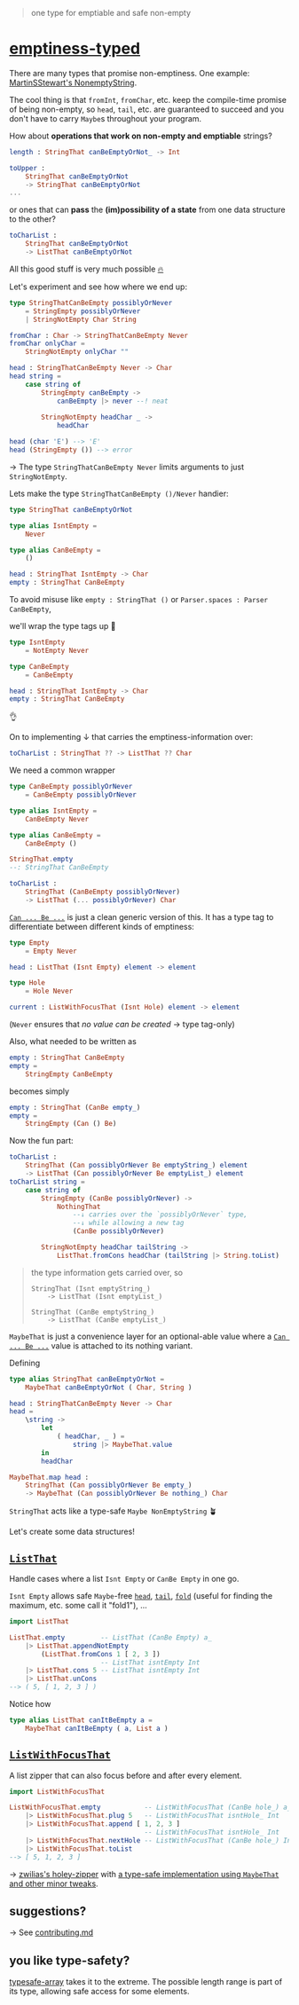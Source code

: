> one type for emptiable and safe non-empty

# [emptiness-typed](https://package.elm-lang.org/packages/lue-bird/elm-emptiness-typed/latest/)

There are many types that promise non-emptiness. One example: [MartinSStewart's NonemptyString](https://dark.elm.dmy.fr/packages/MartinSStewart/elm-nonempty-string/latest/).

The cool thing is that `fromInt`, `fromChar`, etc. keep the compile-time promise of being non-empty, so `head`, `tail`, etc. are guaranteed to succeed and you don't have to carry `Maybe`s throughout your program.

How about **operations that work on non-empty and emptiable** strings?
```elm
length : StringThat canBeEmptyOrNot_ -> Int

toUpper :
    StringThat canBeEmptyOrNot
    -> StringThat canBeEmptyOrNot
...
```
or ones that can **pass** the **(im)possibility of a state** from one data structure to the other?
```elm
toCharList :
    StringThat canBeEmptyOrNot
    -> ListThat canBeEmptyOrNot
```

All this good stuff is very much possible [🔥](https://youtu.be/3b7U8LePPL0)

Let's experiment and see how where we end up:

```elm
type StringThatCanBeEmpty possiblyOrNever
    = StringEmpty possiblyOrNever
    | StringNotEmpty Char String

fromChar : Char -> StringThatCanBeEmpty Never
fromChar onlyChar =
    StringNotEmpty onlyChar ""

head : StringThatCanBeEmpty Never -> Char
head string =
    case string of
        StringEmpty canBeEmpty ->
            canBeEmpty |> never --! neat
        
        StringNotEmpty headChar _ ->
            headChar

head (char 'E') --> 'E'
head (StringEmpty ()) --> error
```

→ The type `StringThatCanBeEmpty Never` limits arguments to just `StringNotEmpty`.

Lets make the type `StringThatCanBeEmpty ()/Never` handier:

```elm
type StringThat canBeEmptyOrNot

type alias IsntEmpty =
    Never

type alias CanBeEmpty =
    ()

head : StringThat IsntEmpty -> Char
empty : StringThat CanBeEmpty
```

To avoid misuse like `empty : StringThat ()` or `Parser.spaces : Parser CanBeEmpty`,

we'll wrap the type tags up 🌯

```elm
type IsntEmpty
    = NotEmpty Never

type CanBeEmpty
    = CanBeEmpty

head : StringThat IsntEmpty -> Char
empty : StringThat CanBeEmpty
```

👌

On to implementing ↓ that carries the emptiness-information over:

```elm
toCharList : StringThat ?? -> ListThat ?? Char
```

We need a common wrapper

```elm
type CanBeEmpty possiblyOrNever
    = CanBeEmpty possiblyOrNever

type alias IsntEmpty =
    CanBeEmpty Never

type alias CanBeEmpty =
    CanBeEmpty ()

StringThat.empty
--: StringThat CanBeEmpty

toCharList :
    StringThat (CanBeEmpty possiblyOrNever)
    -> ListThat (... possiblyOrNever) Char
```

[`Can ... Be ...`](MaybeThat#Can) is just a clean generic version of this.
It has a type tag to differentiate between different kinds of emptiness:

```elm
type Empty
    = Empty Never

head : ListThat (Isnt Empty) element -> element
```
```elm
type Hole
    = Hole Never

current : ListWithFocusThat (Isnt Hole) element -> element
```
(`Never` ensures that _no value can be created_ → type tag-only)

Also, what needed to be written as

```elm
empty : StringThat CanBeEmpty
empty =
    StringEmpty CanBeEmpty
```

becomes simply

```elm
empty : StringThat (CanBe empty_)
empty =
    StringEmpty (Can () Be)
```

Now the fun part:

```elm
toCharList :
    StringThat (Can possiblyOrNever Be emptyString_) element
    -> ListThat (Can possiblyOrNever Be emptyList_) element
toCharList string =
    case string of
        StringEmpty (CanBe possiblyOrNever) ->
            NothingThat
                --↓ carries over the `possiblyOrNever` type,
                --↓ while allowing a new tag
                (CanBe possiblyOrNever)

        StringNotEmpty headChar tailString ->
            ListThat.fromCons headChar (tailString |> String.toList)
```

> the type information gets carried over, so
>
>     StringThat (Isnt emptyString_)
>         -> ListThat (Isnt emptyList_)
>
>     StringThat (CanBe emptyString_)
>         -> ListThat (CanBe emptyList_)

`MaybeThat` is just a convenience layer for an optional-able value
where a [`Can ... Be ...`](MaybeThat#Can) value is attached to its nothing variant.

Defining
```elm
type alias StringThat canBeEmptyOrNot =
    MaybeThat canBeEmptyOrNot ( Char, String )

head : StringThatCanBeEmpty Never -> Char
head =
    \string ->
        let
            ( headChar, _ ) =
                string |> MaybeThat.value
        in
        headChar

MaybeThat.map head :
    StringThat (Can possiblyOrNever Be empty_)
    -> MaybeThat (Can possiblyOrNever Be nothing_) Char
```

`StringThat` acts like a type-safe `Maybe NonEmptyString` 🪴

Let's create some data structures!

## [`ListThat`](ListThat)

Handle cases where a list `Isnt Empty` or `CanBe Empty` in one go.

`Isnt Empty` allows safe `Maybe`-free [`head`](ListThat#head), [`tail`](ListThat#tail), [`fold`](ListThat#fold) (useful for finding the maximum, etc. some call it "fold1"), ...

```elm
import ListThat

ListThat.empty         -- ListThat (CanBe Empty) a_
    |> ListThat.appendNotEmpty
        (ListThat.fromCons 1 [ 2, 3 ])
                       -- ListThat isntEmpty Int
    |> ListThat.cons 5 -- ListThat isntEmpty Int
    |> ListThat.unCons
--> ( 5, [ 1, 2, 3 ] )
```

Notice how
```elm
type alias ListThat canItBeEmpty a =
    MaybeThat canItBeEmpty ( a, List a )
```

## [`ListWithFocusThat`](ListWithFocusThat)

A list zipper that can also focus before and after every element.

```elm
import ListWithFocusThat

ListWithFocusThat.empty           -- ListWithFocusThat (CanBe hole_) a_
    |> ListWithFocusThat.plug 5   -- ListWithFocusThat isntHole_ Int
    |> ListWithFocusThat.append [ 1, 2, 3 ]
                                  -- ListWithFocusThat isntHole_ Int
    |> ListWithFocusThat.nextHole -- ListWithFocusThat (CanBe hole_) Int
    |> ListWithFocusThat.toList
--> [ 5, 1, 2, 3 ]
```

→ [zwilias's holey-zipper](https://package.elm-lang.org/packages/zwilias/elm-holey-zipper/latest) with [a type-safe implementation using `MaybeThat` and other minor tweaks](https://github.com/lue-bird/elm-emptiness-typed/blob/master/changes.md).

## suggestions?

→ See [contributing.md](https://github.com/lue-bird/elm-emptiness-typed/blob/master/contributing.md)

## you like type-safety?

[typesafe-array](https://dark.elm.dmy.fr/packages/lue-bird/elm-typesafe-array/latest/) takes it to the extreme.
The possible length range is part of its type, allowing safe access for some elements.
